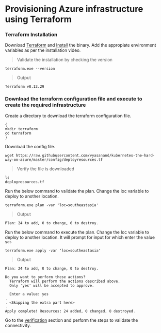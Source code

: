 # Provisioning Azure infrastructure using Terraform

### Terraform Installation

Download [Terraform](https://www.terraform.io/downloads.html) and [Install](https://learn.hashicorp.com/tutorials/terraform/install-cli) the binary.
Add the appropiate environment variables as per the installation video.

> Validate the installation by checking the version

```shell
terraform.exe --version
```
> Output

```shell
Terraform v0.12.29
```

### Download the terraform configuration file and execute to create the required infrastructure

Create a directory to download the terraform configuration file.

```shell
{
mkdir terraform
cd terraform
}
```

Download the config file.

```shell
wget https://raw.githubusercontent.com/vyasanand/kubernetes-the-hard-way-on-azure/master/config/deployresources.tf
```
> Verify the file is downloaded

```shell
ls
deployresources.tf
```

Run the below command to validate the plan. Change the loc variable to deploy to another location.

```shell
terraform.exe plan -var 'loc=southeastasia'
```
> Output

```shell
Plan: 24 to add, 0 to change, 0 to destroy.
```

Run the below command to execute the plan. Change the loc variable to deploy to another location.
It will prompt for input for which enter the value ```yes```

```shell
terraform.exe apply -var 'loc=southeastasia'
```
> Output

```shell
Plan: 24 to add, 0 to change, 0 to destroy.

Do you want to perform these actions?
  Terraform will perform the actions described above.
  Only 'yes' will be accepted to approve.

  Enter a value: yes
. 
. <Skipping the extra part here>
.
Apply complete! Resources: 24 added, 0 changed, 0 destroyed.
```

Go to the [verification](02-compute-resources.md#verification) section and perform the steps to validate the connectivity.
